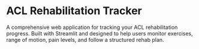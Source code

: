 # ACL Rehabilitation Tracker

A comprehensive web application for tracking your ACL rehabilitation progress. Built with Streamlit and designed to help users monitor exercises, range of motion, pain levels, and follow a structured rehab plan.
